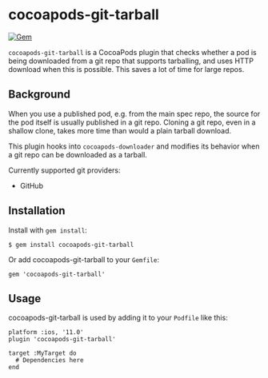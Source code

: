 # cocoapods-git-tarball
[![Gem](https://img.shields.io/gem/v/cocoapods-git-tarball.svg)](https://rubygems.org/gems/cocoapods-git-tarball)

`cocoapods-git-tarball` is a CocoaPods plugin that checks whether a pod is being downloaded from a git repo that supports tarballing, and uses HTTP download when this is possible. This saves a lot of time for large repos.  

## Background

When you use a published pod, e.g. from the main spec repo, the source for the pod itself is usually published in a git repo. Cloning a git repo, even in a shallow clone, takes more time than would a plain tarball download.

This plugin hooks into `cocoapods-downloader` and modifies its behavior when a git repo can be downloaded as a tarball. 

Currently supported git providers:

* GitHub

## Installation

Install with `gem install`:

    $ gem install cocoapods-git-tarball

Or add cocoapods-git-tarball to your `Gemfile`:

    gem 'cocoapods-git-tarball'

## Usage

cocoapods-git-tarball is used by adding it to your `Podfile` like this:

```
platform :ios, '11.0'
plugin 'cocoapods-git-tarball'

target :MyTarget do
  # Dependencies here
end
```
